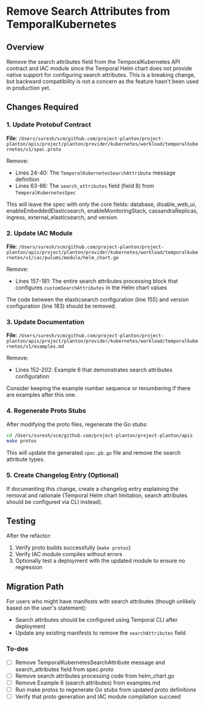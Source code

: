 <!-- 88707c44-afee-4310-8ed5-f4a90dd3dc1b c37d51d4-6b1f-448b-acbd-ce97f4cd56cb -->
# Remove Search Attributes from TemporalKubernetes

## Overview

Remove the search attributes field from the TemporalKubernetes API contract and IAC module since the Temporal Helm chart does not provide native support for configuring search attributes. This is a breaking change, but backward compatibility is not a concern as the feature hasn't been used in production yet.

## Changes Required

### 1. Update Protobuf Contract

**File**: `/Users/suresh/scm/github.com/project-planton/project-planton/apis/project/planton/provider/kubernetes/workload/temporalkubernetes/v1/spec.proto`

Remove:

- Lines 24-40: The `TemporalKubernetesSearchAttribute` message definition
- Lines 63-66: The `search_attributes` field (field 8) from `TemporalKubernetesSpec`

This will leave the spec with only the core fields: database, disable_web_ui, enableEmbeddedElasticsearch, enableMonitoringStack, cassandraReplicas, ingress, external_elasticsearch, and version.

### 2. Update IAC Module

**File**: `/Users/suresh/scm/github.com/project-planton/project-planton/apis/project/planton/provider/kubernetes/workload/temporalkubernetes/v1/iac/pulumi/module/helm_chart.go`

Remove:

- Lines 157-181: The entire search attributes processing block that configures `customSearchAttributes` in the Helm chart values

The code between the elasticsearch configuration (line 155) and version configuration (line 183) should be removed.

### 3. Update Documentation

**File**: `/Users/suresh/scm/github.com/project-planton/project-planton/apis/project/planton/provider/kubernetes/workload/temporalkubernetes/v1/examples.md`

Remove:

- Lines 152-202: Example 6 that demonstrates search attributes configuration

Consider keeping the example number sequence or renumbering if there are examples after this one.

### 4. Regenerate Proto Stubs

After modifying the proto files, regenerate the Go stubs:

```bash
cd /Users/suresh/scm/github.com/project-planton/project-planton/apis
make protos
```

This will update the generated `spec.pb.go` file and remove the search attribute types.

### 5. Create Changelog Entry (Optional)

If documenting this change, create a changelog entry explaining the removal and rationale (Temporal Helm chart limitation, search attributes should be configured via CLI instead).

## Testing

After the refactor:

1. Verify proto builds successfully (`make protos`)
2. Verify IAC module compiles without errors
3. Optionally test a deployment with the updated module to ensure no regression

## Migration Path

For users who might have manifests with search attributes (though unlikely based on the user's statement):

- Search attributes should be configured using Temporal CLI after deployment
- Update any existing manifests to remove the `searchAttributes` field

### To-dos

- [ ] Remove TemporalKubernetesSearchAttribute message and search_attributes field from spec.proto
- [ ] Remove search attributes processing code from helm_chart.go
- [ ] Remove Example 6 (search attributes) from examples.md
- [ ] Run make protos to regenerate Go stubs from updated proto definitions
- [ ] Verify that proto generation and IAC module compilation succeed